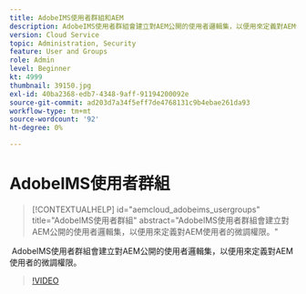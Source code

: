 ```yaml
---
title: AdobeIMS使用者群組和AEM
description: AdobeIMS使用者群組會建立對AEM公開的使用者邏輯集，以便用來定義對AEM使用者的微調權限。
version: Cloud Service
topic: Administration, Security
feature: User and Groups
role: Admin
level: Beginner
kt: 4999
thumbnail: 39150.jpg
exl-id: 40ba2368-edb7-4348-9aff-91194200092e
source-git-commit: ad203d7a34f5eff7de4768131c9b4ebae261da93
workflow-type: tm+mt
source-wordcount: '92'
ht-degree: 0%

---
```


# AdobeIMS使用者群組

>[!CONTEXTUALHELP]
>id="aemcloud_adobeims_usergroups"
>title="AdobeIMS使用者群組"
>abstract="AdobeIMS使用者群組會建立對AEM公開的使用者邏輯集，以便用來定義對AEM使用者的微調權限。"

 AdobeIMS使用者群組會建立對AEM公開的使用者邏輯集，以便用來定義對AEM使用者的微調權限。

>[!VIDEO](https://video.tv.adobe.com/v/39150/?quality=12&learn=on)
